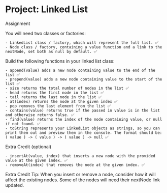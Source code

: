 # Project: Linked List

Assignment

You will need two classes or factories:

    - LinkedList class / factory, which will represent the full list. ✅
    - Node class / factory, containing a value function and a link to the nextNode, set both as null by default. ✅

Build the following functions in your linked list class:

    - append(value) adds a new node containing value to the end of the list ✅
    - prepend(value) adds a new node containing value to the start of the list ✅
    - size returns the total number of nodes in the list ✅
    - head returns the first node in the list ✅
    - tail returns the last node in the list ✅
    - at(index) returns the node at the given index ✅
    - pop removes the last element from the list ✅
    - contains(value) returns true if the passed in value is in the list and otherwise returns false. ✅
    - find(value) returns the index of the node containing value, or null if not found. ✅
    - toString represents your LinkedList objects as strings, so you can print them out and preview them in the console. The format should be: ( value ) -> ( value ) -> ( value ) -> null ✅

Extra Credit (optional)

    - insertAt(value, index) that inserts a new node with the provided value at the given index. ✅
    - removeAt(index) that removes the node at the given index. ✅

Extra Credit Tip: When you insert or remove a node, consider how it will affect the existing nodes. Some of the nodes will need their nextNode link updated.

